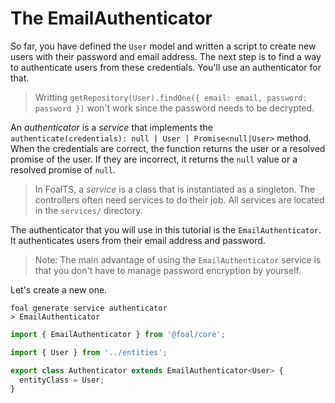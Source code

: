 # The EmailAuthenticator

So far, you have defined the `User` model and written a script to create new users with their password and email address. The next step is to find a way to authenticate users from these credentials. You'll use an authenticator for that.

> Writting `getRepository(User).findOne({ email: email, password: password })` won't work since the password needs to be decrypted.

An *authenticator* is a *service* that implements the `authenticate(credentials): null | User | Promise<null|User>` method. When the credentials are correct, the function returns the user or a resolved promise of the user. If they are incorrect, it returns the `null` value or a resolved promise of `null`.

> In FoalTS, a *service* is a class that is instantiated as a singleton. The controllers often need services to do their job. All services are located in the `services/` directory.

The authenticator that you will use in this tutorial is the `EmailAuthenticator`. It authenticates users from their email address and password.

> Note: The main advantage of using the `EmailAuthenticator` service is that you don't have to manage password encryption by yourself.

Let's create a new one.

```
foal generate service authenticator
> EmailAuthenticator
```

```typescript
import { EmailAuthenticator } from '@foal/core';

import { User } from '../entities';

export class Authenticator extends EmailAuthenticator<User> {
  entityClass = User;
}

```

